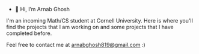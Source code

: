 - 👋 Hi, I’m Arnab Ghosh

I'm an incoming Math/CS student at Cornell University. Here is where you'll find the projects that I am working on and some projects that I have completed before. 

Feel free to contact me at arnabghosh819@gmail.com :)


